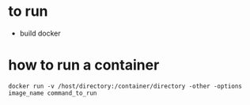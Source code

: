 # to run
- build docker

# how to run a container
``` 
docker run -v /host/directory:/container/directory -other -options image_name command_to_run
```
